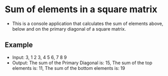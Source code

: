 # Sum of elements in a square matrix  

* This is a console application that calculates the sum of elements above, below and on the primary diagonal of a square matrix.

## Example

* Input: 3, 1 2 3, 4 5 6, 7 8 9
* Output: The sum of the Primary Diagonal is: 15, The sum of the top elements is: 11, The sum of the bottom elements is: 19
